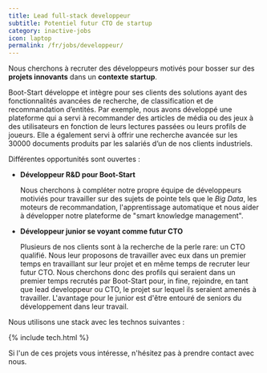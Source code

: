 ```yaml
---
title: Lead full-stack developpeur
subtitle: Potentiel futur CTO de startup
category: inactive-jobs
icon: laptop
permalink: /fr/jobs/developpeur/
---
```

Nous cherchons à recruter des développeurs motivés pour bosser sur des **projets innovants** dans un **contexte startup**. 

Boot-Start développe et intègre pour ses clients des solutions ayant des fonctionnalités avancées de recherche, de classification et de recommandation d’entités. Par exemple, nous avons développé une plateforme qui a servi à recommander des articles de média ou des jeux à des utilisateurs en fonction de leurs lectures passées ou leurs profils de joueurs. Elle a également servi à offrir une recherche avancée sur les 30000 documents produits par les salariés d’un de nos clients industriels.

Différentes opportunités sont ouvertes :

- **Développeur R&D pour Boot-Start**

  Nous cherchons à compléter notre propre équipe de développeurs motiviés pour travailler sur des sujets de pointe tels que le *Big Data*, les moteurs de recommandation, l'apprentissage automatique et nous aider à développer notre plateforme de "smart knowledge management".

- **Développeur junior se voyant comme futur CTO**

  Plusieurs de nos clients sont à la recherche de la perle rare: un CTO qualifié. Nous leur proposons de travailler avec eux dans un premier temps en travaillant sur leur projet et en même temps de recruter leur futur CTO. Nous cherchons donc des profils qui seraient dans un premier temps recrutés par Boot-Start pour, in fine, rejoindre, en tant que lead developpeur ou CTO, le projet sur lequel ils seraient amenés à travailler. L'avantage pour le junior est d'être entouré de seniors du développement dans leur travail.

Nous utilisons une stack avec les technos suivantes :

{% include tech.html %}

Si l'un de ces projets vous intéresse, n'hésitez pas à prendre contact avec nous.
